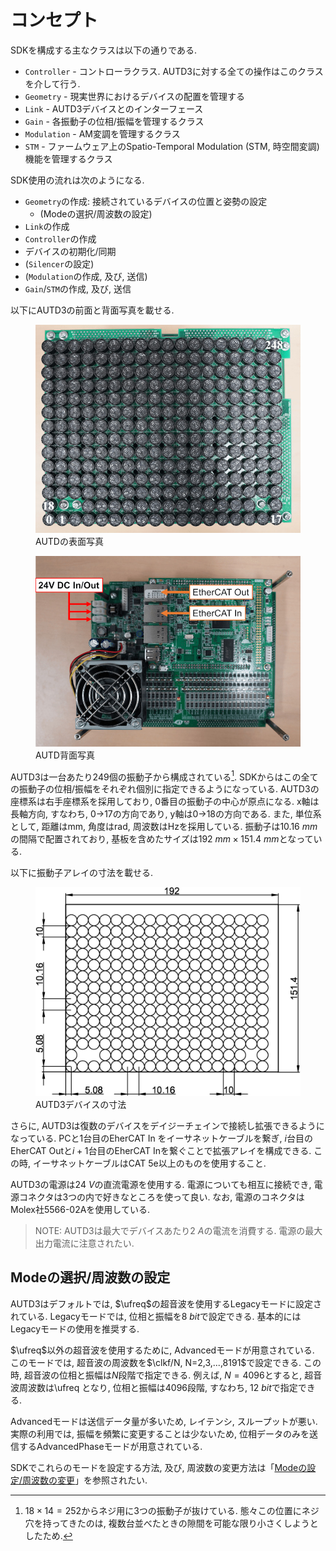 # コンセプト

SDKを構成する主なクラスは以下の通りである.

* `Controller` - コントローラクラス. AUTD3に対する全ての操作はこのクラスを介して行う.
* `Geometry` - 現実世界におけるデバイスの配置を管理する
* `Link` - AUTD3デバイスとのインターフェース
* `Gain` - 各振動子の位相/振幅を管理するクラス
* `Modulation` - AM変調を管理するクラス
* `STM` - ファームウェア上のSpatio-Temporal Modulation (STM, 時空間変調) 機能を管理するクラス

SDK使用の流れは次のようになる.

- `Geometry`の作成: 接続されているデバイスの位置と姿勢の設定
  - (Modeの選択/周波数の設定)
- `Link`の作成
- `Controller`の作成
- デバイスの初期化/同期
- (`Silencer`の設定)
- (`Modulation`の作成, 及び, 送信)
- `Gain`/`STM`の作成, 及び, 送信


以下にAUTD3の前面と背面写真を載せる.

<figure>
  <img src="../fig/Users_Manual/autd_trans_idx.jpg"/>
  <figcaption>AUTDの表面写真</figcaption>
</figure>

<figure>
  <img src="../fig/Users_Manual/autd_back.jpg"/>
  <figcaption>AUTD背面写真</figcaption>
</figure>


AUTD3は一台あたり249個の振動子から構成されている[^fn_asm].
SDKからはこの全ての振動子の位相/振幅をそれぞれ個別に指定できるようになっている.
AUTD3の座標系は右手座標系を採用しており, 0番目の振動子の中心が原点になる.
x軸は長軸方向, すなわち, 0→17の方向であり, y軸は0→18の方向である.
また, 単位系として, 距離はmm, 角度はrad, 周波数はHzを採用している.
振動子は$\SI{10.16}{mm}$の間隔で配置されており, 基板を含めたサイズは$\SI{192}{mm}\times\SI{151.4}{mm}$となっている.

以下に振動子アレイの寸法を載せる.

<figure>
  <img src="../fig/Users_Manual/transducers_array.jpg"/>
  <figcaption>AUTD3デバイスの寸法</figcaption>
</figure>

さらに, AUTD3は復数のデバイスをデイジーチェインで接続し拡張できるようになっている.
PCと1台目のEherCAT In をイーサネットケーブルを繋ぎ, $i$台目のEherCAT Outと$i+1$台目のEherCAT Inを繋ぐことで拡張アレイを構成できる.
この時, イーサネットケーブルはCAT 5e以上のものを使用すること.

AUTD3の電源は$\SI{24}{V}$の直流電源を使用する. 電源についても相互に接続でき, 電源コネクタは3つの内で好きなところを使って良い.
なお, 電源のコネクタはMolex社5566-02Aを使用している.

> NOTE: AUTD3は最大でデバイスあたり$\SI{2}{A}$の電流を消費する. 電源の最大出力電流に注意されたい.

## Modeの選択/周波数の設定

AUTD3はデフォルトでは, $\ufreq$の超音波を使用するLegacyモードに設定されている.
Legacyモードでは, 位相と振幅を$\SI{8}{bit}$で設定できる.
基本的にはLegacyモードの使用を推奨する.

$\ufreq$以外の超音波を使用するために, Advancedモードが用意されている.
このモードでは, 超音波の周波数を$\clkf/N, N=2,3,...,8191$で設定できる.
この時, 超音波の位相と振幅は$N$段階で指定できる.
例えば, $N=4096$とすると, 超音波周波数は\ufreq となり, 位相と振幅は$4096$段階, すなわち, $\SI{12}{bit}$で指定できる.

Advancedモードは送信データ量が多いため, レイテンシ, スループットが悪い.
実際の利用では, 振幅を頻繁に変更することは少ないため, 位相データのみを送信するAdvancedPhaseモードが用意されている.

SDKでこれらのモードを設定する方法, 及び, 周波数の変更方法は「[Modeの設定/周波数の変更](./advanced_examples/freq_config.md)」を参照されたい.

[^fn_asm]: $18\times 14=252$からネジ用に3つの振動子が抜けている. 態々この位置にネジ穴を持ってきたのは, 複数台並べたときの隙間を可能な限り小さくしようとしたため.
